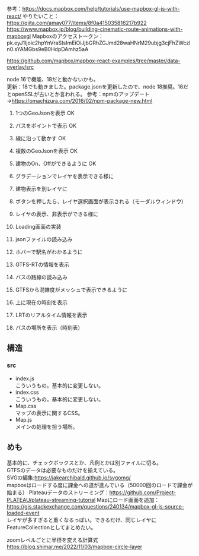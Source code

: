 参考：https://docs.mapbox.com/help/tutorials/use-mapbox-gl-js-with-react/
やりたいこと：
https://qiita.com/amay077/items/8f0a415035816217b922
https://www.mapbox.jp/blog/building-cinematic-route-animations-with-mapboxgl
Mapboxのアクセストークン：pk.eyJ1Ijoic2hpYnVraSIsImEiOiJjbGRhZGJmd28waHNrM29ubjg3cjFhZWczIn0.sYAMGbs9eB0HdpDAmhz5aA

https://github.com/mapbox/mapbox-react-examples/tree/master/data-overlay/src

node 16で機能、18だと動かないかも。  
更新：18でも動きました。package.jsonを更新したので、node 18推奨。16だとopenSSLが古いとか言われる。
参考：npmのアップデート→https://omachizura.com/2016/02/npm-package-new.html

1. 1つのGeoJsonを表示 OK
2. バスをポイントで表示 OK
3. 線に沿って動かす OK
4. 複数のGeoJsonを表示 OK
5. 建物のOn、Offができるように OK
6. グラデーションでレイヤを表示できる様に
7. 建物表示を別レイヤに
8. ボタンを押したら、レイヤ選択画面が表示される（モーダルウィンドウ）
9. レイヤの表示、非表示ができる様に
10. Loading画面の実装
11. jsonファイルの読み込み
12. ホバーで駅名がわかるように
13. GTFS-RTの情報を表示
14. バスの路線の読み込み

14. GTFSから混雑度がメッシュで表示できるように
15. 上に現在の時刻を表示
16. LRTのリアルタイム情報を表示
17. バスの場所を表示（時刻表）

## 構造
### src
* index.js  
こういうもの。基本的に変更しない。
* index.css  
こういうもの。基本的に変更しない。
* Map.css  
マップの表示に関するCSS。
* Map.js  
メインの処理を担う場所。

## めも
基本的に、チェックボックスとか、凡例とかは別ファイルに切る。  
GTFSのデータは必要なものだけを揃えている。  
SVGの編集:https://jakearchibald.github.io/svgomg/  
mapboxはロードする度に課金への道が進んでいる（50000回のロードで課金が始まる）
Plateauデータのストリーミング：https://github.com/Project-PLATEAU/plateau-streaming-tutorial
Mapにロード画面を追加：https://gis.stackexchange.com/questions/240134/mapbox-gl-js-source-loaded-event  
レイヤが多すぎると重くなるっぽい。できるだけ、同じレイヤにFeatureCollectionとしてまとめたい。  

zoomレベルごとに半径を変える計算式  
https://blog.shimar.me/2022/11/03/mapbox-circle-layer